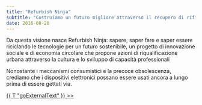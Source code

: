 ```yaml
---
title: "Refurbish Ninja"
subtitle: "Costruiamo un futuro migliore attraverso il recupero di rifiuti elettronici e dando lunga vita alla tecnologia"
date: 2016-08-20
---
```

Da questa visione nasce Refurbish Ninja: sapere, saper fare e saper essere riciclando le tecnologie per un futuro sostenibile, un progetto di innovazione sociale e di economia circolare che propone azioni di riqualificazione urbana attraverso la cultura e lo sviluppo di capacità professionali

Nonostante i meccanismi consumistici e la precoce obsolescenza, crediamo che i dispositivi elettronici possano essere usati ancora a lungo prima di essere gettati via.

<a href="https://refurbishninja.net" class="bottom-2 right-2 text-accent hover:underline">{{ T "goExternalText" }} >></a>